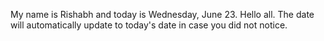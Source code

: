 My name is Rishabh and today is Wednesday, June 23. Hello all. The date will automatically update to today's date in case you did not notice.
